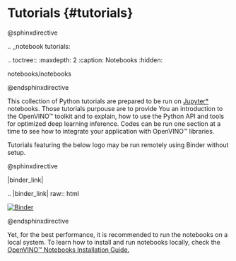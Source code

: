 # Tutorials {#tutorials}

@sphinxdirective

.. _notebook tutorials:

.. toctree::
   :maxdepth: 2
   :caption: Notebooks
   :hidden:

   notebooks/notebooks

@endsphinxdirective

This collection of Python tutorials are prepared to be run on [Jupyter*](https://jupyter.org) notebooks. Those tutorials purpouse are to provide You an introduction to the OpenVINO™ toolkit and to explain, how to use the Python API and tools for optimized deep learning inference. Codes can be run one section at a time to see how to integrate your application with OpenVINO™ libraries.

Tutorials featuring the below logo may be run remotely using Binder without setup. 

@sphinxdirective

|binder_link|

.. |binder_link| raw:: html 

   <a href="https://mybinder.org/v2/gh/openvinotoolkit/openvino_notebooks/HEAD?filepath=notebooks%2F001-hello-world%2F001-hello-world.ipynb" target="_blank"><img src="https://mybinder.org/badge_logo.svg" alt="Binder"></a>

@endsphinxdirective

Yet, for the best performance, it is recommended to run the notebooks on a local system. To learn how to install and run notebooks locally, check the [OpenVINO™ Notebooks Installation Guide.](https://github.com/openvinotoolkit/openvino_notebooks/blob/main/README.md#-installation-guide)
